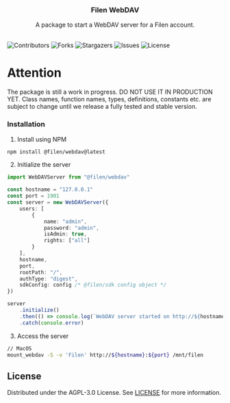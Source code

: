<br/>
<p align="center">
  <h3 align="center">Filen WebDAV</h3>

  <p align="center">
    A package to start a WebDAV server for a Filen account.
    <br/>
    <br/>
  </p>
</p>

![Contributors](https://img.shields.io/github/contributors/FilenCloudDienste/filen-webdav?color=dark-green) ![Forks](https://img.shields.io/github/forks/FilenCloudDienste/filen-webdav?style=social) ![Stargazers](https://img.shields.io/github/stars/FilenCloudDienste/filen-webdav?style=social) ![Issues](https://img.shields.io/github/issues/FilenCloudDienste/filen-webdav) ![License](https://img.shields.io/github/license/FilenCloudDienste/filen-webdav)

# Attention

The package is still a work in progress. DO NOT USE IT IN PRODUCTION YET. Class names, function names, types, definitions, constants etc. are subject to change until we release a fully tested and stable version.

### Installation

1. Install using NPM

```sh
npm install @filen/webdav@latest
```

2. Initialize the server

```typescript
import WebDAVServer from "@filen/webdav"

const hostname = "127.0.0.1"
const port = 1901
const server = new WebDAVServer({
	users: [
		{
			name: "admin",
			password: "admin",
			isAdmin: true,
			rights: ["all"]
		}
	],
	hostname,
	port,
	rootPath: "/",
	authType: "digest",
	sdkConfig: config /* @filen/sdk config object */
})

server
	.initialize()
	.then(() => console.log(`WebDAV server started on http://${hostname}:${port}`))
	.catch(console.error)
```

3. Access the server

```sh
// MacOS
mount_webdav -S -v 'Filen' http://${hostname}:${port} /mnt/filen
```

## License

Distributed under the AGPL-3.0 License. See [LICENSE](https://github.com/FilenCloudDienste/filen-webdav/blob/main/LICENSE.md) for more information.
